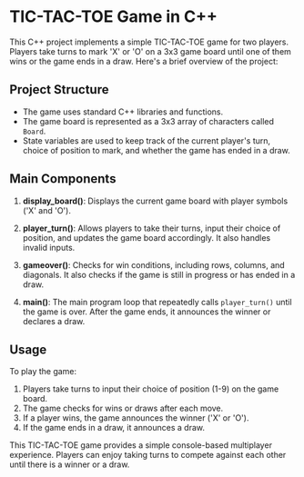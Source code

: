 # TIC-TAC-TOE Game in C++

This C++ project implements a simple TIC-TAC-TOE game for two players. Players take turns to mark 'X' or 'O' on a 3x3 game board until one of them wins or the game ends in a draw. Here's a brief overview of the project:

## Project Structure

- The game uses standard C++ libraries and functions.
- The game board is represented as a 3x3 array of characters called `Board`.
- State variables are used to keep track of the current player's turn, choice of position to mark, and whether the game has ended in a draw.

## Main Components

1. **display_board()**: Displays the current game board with player symbols ('X' and 'O').

2. **player_turn()**: Allows players to take their turns, input their choice of position, and updates the game board accordingly. It also handles invalid inputs.

3. **gameover()**: Checks for win conditions, including rows, columns, and diagonals. It also checks if the game is still in progress or has ended in a draw.

4. **main()**: The main program loop that repeatedly calls `player_turn()` until the game is over. After the game ends, it announces the winner or declares a draw.

## Usage

To play the game:
1. Players take turns to input their choice of position (1-9) on the game board.
2. The game checks for wins or draws after each move.
3. If a player wins, the game announces the winner ('X' or 'O').
4. If the game ends in a draw, it announces a draw.

This TIC-TAC-TOE game provides a simple console-based multiplayer experience. Players can enjoy taking turns to compete against each other until there is a winner or a draw.

